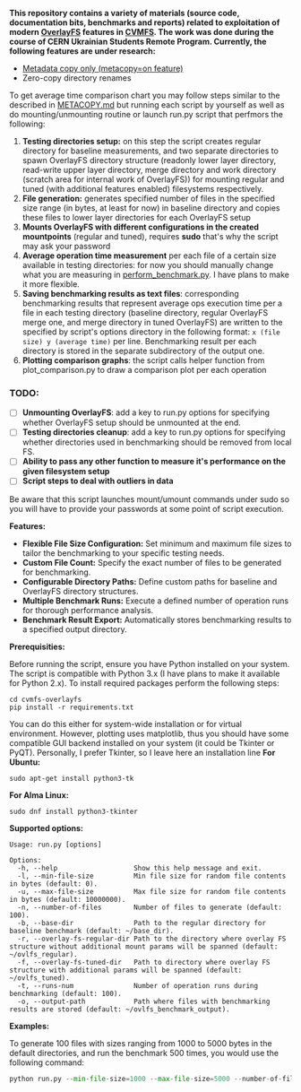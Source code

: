 **This repository contains a variety of materials (source code, documentation bits, benchmarks and reports) related to exploitation of modern [OverlayFS](https://docs.kernel.org/filesystems/overlayfs.html) features in [CVMFS](https://github.com/cvmfs/cvmfs). The work was done during the course of CERN Ukrainian Students Remote Program.
Currently, the following features are under research:**
- [Metadata copy only (metacopy=on feature)](https://github.com/YBelikov/cvmfs-overlayfs/blob/main/METACOPY.md)
- Zero-copy directory renames

To get average time comparison chart you may follow steps similar to the described in [METACOPY.md](https://github.com/YBelikov/cvmfs-overlayfs/blob/main/METACOPY.md) but running each script by yourself as well as do mounting/unmounting routine or launch run.py script that perfmors the following:
1. **Testing directories setup:** on this step the script creates regular directory for baseline measurements, and two separate directories to spawn OverlayFS directory structure (readonly lower layer directory, read-write upper layer directory, merge directory and work directory (scratch area for internal work of OverlayFS)) for mounting regular and tuned (with additional features enabled) filesystems respectively.   
2. **File generation:** generates specified number of files in the specified size range (in bytes, at least for now) in baseline directory and copies these files to lower layer directories for each OverlayFS setup
3. **Mounts OverlayFS with different configurations in the created mountpoints** (regular and tuned), requires **sudo** that's why the script may ask your password
4. **Average operation time measurement** per each file of a certain size available in testing directories: for now you should manually change what you are measuring in [perform_benchmark.py](https://github.com/YBelikov/cvmfs-overlayfs/blob/main/benchmarks/perform_benchmarks.py). I have plans to make it more flexible.
5. **Saving benchmarking results as text files**: corresponding benchmarking results that represent average ops execution time per a file in each testing directory (baseline directory, regular OverlayFS merge one, and merge directory in tuned OverlayFS) are written to the specified by script's options directory in the following format: ```x (file size) y (average time)``` per line. Benchmarking result per each directory is stored in the separate subdirectory of the output one. 
6. **Plotting comparison graphs**: the script calls helper function from plot_comparison.py to draw a comparison plot per each operation

<h3>TODO:</h3>

- [ ] **Unmounting OverlayFS**: add a key to run.py options for specifying whether OverlayFS setup should be unmounted at the end.
- [ ] **Testing directories cleanup**: add a key to run.py options for specifying whether directories used in benchmarking should be removed from local FS.
- [ ] **Ability to pass any other function to measure it's performance on the given filesystem setup**
- [ ] **Script steps to deal with outliers in data**

Be aware that this script launches mount/umount commands under sudo so you will have to provide your passwords at some point of script execution.

**Features:**
- **Flexible File Size Configuration:** Set minimum and maximum file sizes to tailor the benchmarking to your specific testing needs.
- **Custom File Count:** Specify the exact number of files to be generated for benchmarking.
- **Configurable Directory Paths:** Define custom paths for baseline and OverlayFS directory structures.
- **Multiple Benchmark Runs:** Execute a defined number of operation runs for thorough performance analysis.
- **Benchmark Result Export:** Automatically stores benchmarking results to a specified output directory.

**Prerequisities:**

Before running the script, ensure you have Python installed on your system. The script is compatible with Python 3.x (I have plans to make it available for Python 2.x).
To install required packages perform the following steps:
```
cd cvmfs-overlayfs
pip install -r requirements.txt
```
You can do this either for system-wide installation or for virtual environment.
However, plotting uses matplotlib, thus you should have some compatible GUI backend installed on your system (it could be Tkinter or PyQT). 
Personally, I prefer Tkinter, so I leave here an installation line
**For Ubuntu:**
```
sudo apt-get install python3-tk
```
**For Alma Linux:**
```
sudo dnf install python3-tkinter
```
**Supported options:**
```
Usage: run.py [options]

Options:
  -h, --help                   Show this help message and exit.
  -l, --min-file-size          Min file size for random file contents in bytes (default: 0).
  -u, --max-file-size          Max file size for random file contents in bytes (default: 10000000).
  -n, --number-of-files        Number of files to generate (default: 100).
  -b, --base-dir               Path to the regular directory for baseline benchmark (default: ~/base_dir).
  -r, --overlay-fs-regular-dir Path to the directory where overlay FS structure without additional mount params will be spanned (default: ~/ovlfs_regular).
  -f, --overlay-fs-tuned-dir   Path to directory where overlay FS structure with additional params will be spanned (default: ~/ovlfs_tuned).
  -t, --runs-num               Number of operation runs during benchmarking (default: 100).
  -o, --output-path            Path where files with benchmarking results are stored (default: ~/ovlfs_benchmark_output). 
```
**Examples:**

To generate 100 files with sizes ranging from 1000 to 5000 bytes in the default directories, and run the benchmark 500 times, you would use the following command:
```python
python run.py --min-file-size=1000 --max-file-size=5000 --number-of-files=100 --runs_num=500
```
